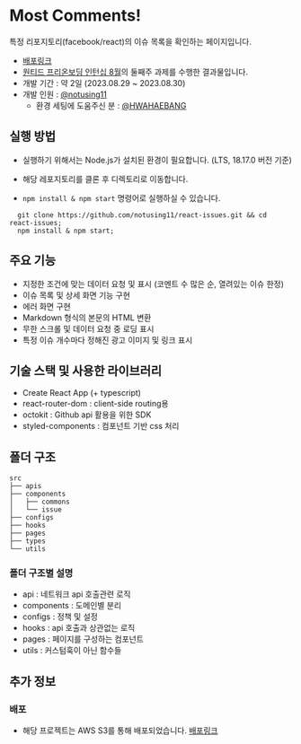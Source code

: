 # Most Comments!

특정 리포지토리(facebook/react)의 이슈 목록을 확인하는 페이지입니다.

- [배포링크](http://react-issues.s3-website.ap-northeast-2.amazonaws.com/)
- [원티드 프리온보딩 인턴십 8월](https://www.wanted.co.kr/events/pre_ob_fe_12)의 둘째주 과제를 수행한 결과물입니다.
- 개발 기간 : 약 2일 (2023.08.29 ~ 2023.08.30)
- 개발 인원 : [@notusing11](https://github.com/notusing11)
  + 환경 세팅에 도움주신 분 : [@HWAHAEBANG](https://github.com/HWAHAEBANG)

## 실행 방법

- 실행하기 위해서는 Node.js가 설치된 환경이 필요합니다. (LTS, 18.17.0 버전 기준)

- 해당 레포지토리를 클론 후 디렉토리로 이동합니다.
- `npm install & npm start` 명령어로 실행하실 수 있습니다.

```
  git clone https://github.com/notusing11/react-issues.git && cd react-issues;
  npm install & npm start;
```

## 주요 기능

- 지정한 조건에 맞는 데이터 요청 및 표시 (코멘트 수 많은 순, 열려있는 이슈 한정)
- 이슈 목록 및 상세 화면 기능 구현
- 에러 화면 구현
- Markdown 형식의 본문의 HTML 변환
- 무한 스크롤 및 데이터 요청 중 로딩 표시
- 특정 이슈 개수마다 정해진 광고 이미지 및 링크 표시

## 기술 스택 및 사용한 라이브러리

- Create React App (+ typescript)
- react-router-dom : client-side routing용
- octokit : Github api 활용을 위한 SDK
- styled-components : 컴포넌트 기반 css 처리

## 폴더 구조

```
src
├── apis
├── components
│   ├── commons
│   └── issue
├── configs
├── hooks
├── pages
├── types
└── utils

```

### 폴더 구조별 설명

- api : 네트워크 api 호출관련 로직
- components : 도메인별 분리
- configs : 정책 및 설정
- hooks : api 호출과 상관없는 로직
- pages : 페이지를 구성하는 컴포넌트
- utils : 커스텀훅이 아닌 함수들

## 추가 정보

### 배포

- 해당 프로젝트는 AWS S3를 통해 배포되었습니다. [배포링크](http://react-issues.s3-website.ap-northeast-2.amazonaws.com/)
